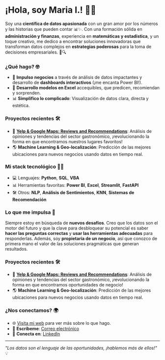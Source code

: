 # ¡Hola, soy Maria I.! 👋🚀

Soy una **científica de datos apasionada** con un gran amor por los números y las historias que pueden contar 📊✨. Con una formación sólida en **administración y finanzas**, experiencia en **matemáticas y estadística**, y un toque creativo, me dedico a encontrar soluciones innovadoras que transforman datos complejos en **estrategias poderosas** para la toma de decisiones empresariales. 🧠🔍

### ¿Qué hago? 🤓
- 🌟 **Impulso negocios** a través de análisis de datos impactantes y desarrollo de **dashboards interactivos** (¡me encanta Power BI!).
- 🤖 **Desarrollo modelos en Excel** accequibles, que predicen, recomiendan y sorprenden.
- 📊 **Simplifico lo complicado**: Visualización de datos clara, directa y estética.

### Proyectos recientes 🛠️
- 🚀 **[Yelp & Google Maps: Reviews and Recommendations](enlace-a-tu-proyecto)**: Análisis de opiniones y tendencias del sector gastronómico, ¡revolucionando la forma en que encontramos nuestros lugares favoritos!
- 🌎 **Machine Learning & Geo-localización**: Predicción de las mejores ubicaciones para nuevos negocios usando datos en tiempo real.

### Mi stack tecnológico 🧑‍💻
- 💻 Lenguajes: **Python**, **SQL**, **VBA**
- 📊 Herramientas favoritas: **Power BI**, **Excel**, **Streamlit**, **FastAPI**
- 🛠️ Otros: **NLP**, **Análisis de Sentimientos**, **KNN**, **Sistemas de Recomendación**

### Lo que me impulsa 🚀
Siempre estoy en búsqueda de **nuevos desafíos**. Creo que los datos son el motor del futuro y que la clave para desbloquear su potencial es saber **hacer las preguntas correctas** y **usar las herramientas adecuadas** para responderlas. Además, soy **propietaria de un negocio**, así que conozco de primera mano el valor de las soluciones pragmáticas que generan resultados.

### Proyectos recientes 🛠️
- 🚀 **[Yelp & Google Maps: Reviews and Recommendations](https://bit.ly/4gOkuHA)**: Análisis de opiniones y tendencias del sector gastronómico, ¡revolucionando la forma en que encontramos oportunidades de negocio!
- 🌎 **Machine Learning & Geo-localización**: Predicción de las mejores ubicaciones para nuevos negocios usando datos en tiempo real.

### ¿Nos conectamos? 🌍
- 🌐 [Visita mi web](https://ex-fin.com) para ver más sobre lo que hago.
- 📧 **Escríbeme**: [Correo electrónico](mailto:marango@ex-fin.com)
- 💬 **Conecta en**: [LinkedIn](https://www.linkedin.com/in/mariaisabelarangom/)

---

_"Los datos son el lenguaje de las oportunidades, ¡hablemos más de ellos!"_ 💡
